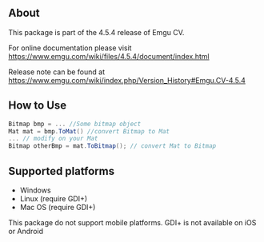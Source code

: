 ## About

This package is part of the 4.5.4 release of Emgu CV. 

For online documentation please visit
<https://www.emgu.com/wiki/files/4.5.4/document/index.html>

Release note can be found at
<https://www.emgu.com/wiki/index.php/Version_History#Emgu.CV-4.5.4>

## How to Use

```csharp
Bitmap bmp = ... //Some bitmap object
Mat mat = bmp.ToMat() //convert Bitmap to Mat
... // modify on your Mat
Bitmap otherBmp = mat.ToBitmap(); // convert Mat to Bitmap
```

## Supported platforms

* Windows
* Linux (require GDI+)
* Mac OS (require GDI+)

This package do not support mobile platforms. GDI+ is not available on iOS or Android
